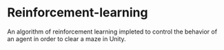 # Reinforcement-learning
An algorithm of reinforcement learning impleted to control the behavior of an agent in order to clear a maze in Unity.
